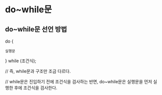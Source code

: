# do~while문



## do~while문 선언 방법

do {

    실행문

} while (조건식);

// 즉, while문과 구조만 조금 다르다. 

// while문은 진입하기 전에 조건식을 검사하는 반면, do~while문은 실행문을 먼저 실행한 후에 조건식을 검사한다.
